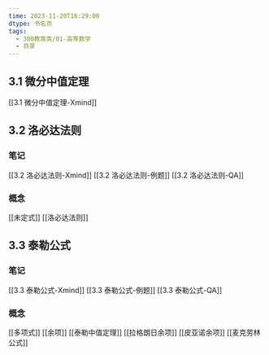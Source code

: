 ```yaml
---
time: 2023-11-20T16:29:00
dtype: 书名页
tags:
  - 300教育类/01-高等数学
  - 目录
---
```

## 3.1 微分中值定理
[[3.1 微分中值定理-Xmind]]
## 3.2 洛必达法则
### 笔记
[[3.2 洛必达法则-Xmind]]
[[3.2 洛必达法则-例题]]
[[3.2 洛必达法则-QA]]
### 概念
[[未定式]]
[[洛必达法则]]

## 3.3 泰勒公式
### 笔记
[[3.3 泰勒公式-Xmind]]
[[3.3 泰勒公式-例题]]
[[3.3 泰勒公式-QA]]
### 概念
[[多项式]]
[[余项]]
[[泰勒中值定理]]
[[拉格朗日余项]]
[[皮亚诺余项]]
[[麦克劳林公式]]